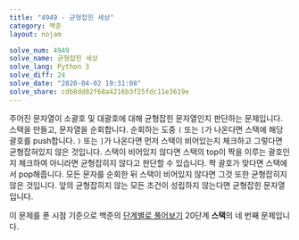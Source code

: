 ```yaml
---
title: "4949 - 균형잡힌 세상"
category: 백준
layout: nojam

solve_num: 4949
solve_name: 균형잡힌 세상
solve_lang: Python 3
solve_diff: 24
solve_date: "2020-04-02 19:31:08"
solve_share: cdb8dd02f68a4216b3f25fdc11e3619e
---
```


주어진 문자열이 소괄호 및 대괄호에 대해 균형잡힌 문자열인지 판단하는 문제입니다. 스택을 만들고, 문자열을 순회합니다. 순회하는 도중 `(` 또는 `[`가 나온다면 스택에 해당 괄호를 push합니다. `)` 또는 `]`가 나온다면 먼저 스택이 비어있는지 체크하고 그렇다면 균형잡혀있지 않은 것입니다. 스택이 비어있지 않다면 스택의 top이 짝을 이루는 괄호인지 체크하여 아니라면 균형잡히지 않다고 판단할 수 있습니다. 짝 괄호가 맞다면 스택에서 pop해줍니다. 모든 문자를 순회한 뒤 스택이 비어있지 않다면 그것 또한 균형잡히지 않은 것입니다. 앞의 균형잡히지 않는 모든 조건이 성립하지 않는다면 균형잡힌 문자열입니다.

이 문제를 푼 시점 기준으로 백준의 [단계별로 풀어보기](http://noj.am/p/s) 20단계 **스택**의 네 번째 문제입니다.
